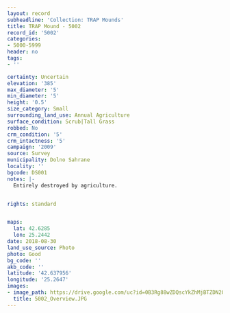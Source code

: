 ```yaml
---
layout: record
subheadline: 'Collection: TRAP Mounds'
title: TRAP Mound - 5002
record_id: '5002'
categories:
- 5000-5999
header: no
tags:
- ''

certainty: Uncertain
elevation: '385'
max_diameter: '5'
min_diameter: '5'
height: '0.5'
size_category: Small
surrounding_land_use: Annual Agriculture
surface_condition: Scrub|Tall Grass
robbed: No
crm_condition: '5'
crm_intactness: '5'
campaign: '2009'
source: Survey
municipality: Dolno Sahrane
locality: ''
bgcode: DS001
notes: |-
  Entirely destroyed by agriculture.


rights: standard


maps:
  lat: 42.6285
  lon: 25.2442
date: 2018-08-30
land_use_source: Photo
photo: Good
bg_code: ''
akb_code: ''
latitude: '42.637956'
longitude: '25.2647'
images:
- image_path: https://drive.google.com/uc?id=0B3Rg88wZDQscYkZhMjBTZDN2OTA
  title: 5002_Overview.JPG
---
```

